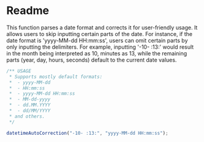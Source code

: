 # Readme
This function parses a date format and corrects it for user-friendly usage.
It allows users to skip inputting certain parts of the date.
For instance, if the date format is 'yyyy-MM-dd HH:mm:ss', users can omit certain parts by only inputting the delimiters.
For example, inputting '-10- :13:' would result in the month being interpreted as 10, minutes as 13, while the remaining parts (year, day, hours, seconds) default to the current date values.

```javascript
/** USAGE
 * Supports mostly default formats:
 *  - yyyy-MM-dd
 *  - HH:mm:ss
 *  - yyyy-MM-dd HH:mm:ss
 *  - MM-dd-yyyy
 *  - dd.MM.YYYY
 *  - dd/MM/YYYY
 * and others.
 */

datetimeAutoCorrection("-10- :13:", "yyyy-MM-dd HH:mm:ss");
```

